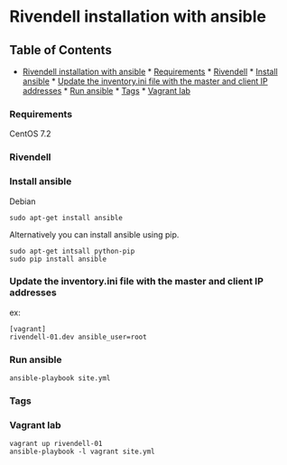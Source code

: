 # Rivendell installation with ansible

## Table of Contents

   * [Rivendell installation with ansible](#rivendell-installation-with-ansible)
         * [Requirements](#requirements)
         * [Rivendell](#rivendell)
         * [Install ansible](#install-ansible)
         * [Update the inventory.ini file with the master and client IP addresses](#update-the-inventoryini-file-with-the-master-and-client-ip-addresses)
         * [Run ansible](#run-ansible)
         * [Tags](#tags)
         * [Vagrant lab](#vagrant-lab)


### Requirements

CentOS 7.2

### Rivendell

### Install ansible

Debian
```
sudo apt-get install ansible
```

Alternatively you can install ansible using pip.
```
sudo apt-get intsall python-pip
sudo pip install ansible
```


### Update the inventory.ini file with the master and client IP addresses

ex:
```
[vagrant]
rivendell-01.dev ansible_user=root
```

### Run ansible

```
ansible-playbook site.yml 
```

### Tags

### Vagrant lab

```
vagrant up rivendell-01
ansible-playbook -l vagrant site.yml
```
